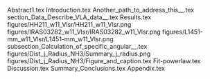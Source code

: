 Abstract1.tex
Introduction.tex
Another_path_to_address_this__.tex
section_Data_Describe_VLA_data__.tex
Results.tex
figures/HH211_w11_Vlsr/HH211_w11_Vlsr.png
figures/IRAS03282_w11_Vlsr/IRAS03282_w11_Vlsr.png
figures/L1451-mm_w11_Vlsr/L1451-mm_w11_Vlsr.png
subsection_Calculation_of_specific_angular__.tex
figures/Dist_j_Radius_NH3/Summary_j_radius.png
figures/Dist_j_Radius_NH3/Figure_and_caption.tex
Fit-powerlaw.tex
Discussion.tex
Summary_Conclusions.tex
Appendix.tex